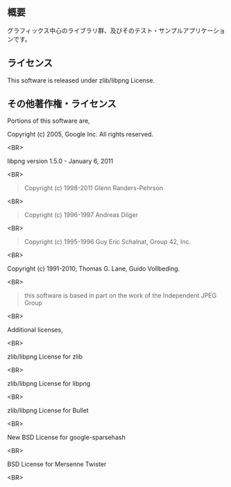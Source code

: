 ## 概要 ##
グラフィックス中心のライブラリ群、及びそのテスト・サンプルアプリケーションです。

## ライセンス ##
This software is released under zlib/libpng License.

## その他著作権・ライセンス ##
Portions of this software are,

Copyright (c) 2005, Google Inc. All rights reserved.

&lt;BR&gt;



libpng version 1.5.0 - January 6, 2011

&lt;BR&gt;


> Copyright (c) 1998-2011 Glenn Randers-Pehrson

&lt;BR&gt;


> Copyright (c) 1996-1997 Andreas Dilger

&lt;BR&gt;


> Copyright (c) 1995-1996 Guy Eric Schalnat, Group 42, Inc.

&lt;BR&gt;



Copyright (c) 1991-2010, Thomas G. Lane, Guido Vollbeding.

&lt;BR&gt;


> this software is based in part on the work of the Independent JPEG Group

&lt;BR&gt;



Additional licenses,

&lt;BR&gt;


zlib/libpng License for zlib

&lt;BR&gt;


zlib/libpng License for libpng

&lt;BR&gt;


zlib/libpng License for Bullet

&lt;BR&gt;


New BSD License for google-sparsehash

&lt;BR&gt;


BSD License for Mersenne Twister

&lt;BR&gt;

